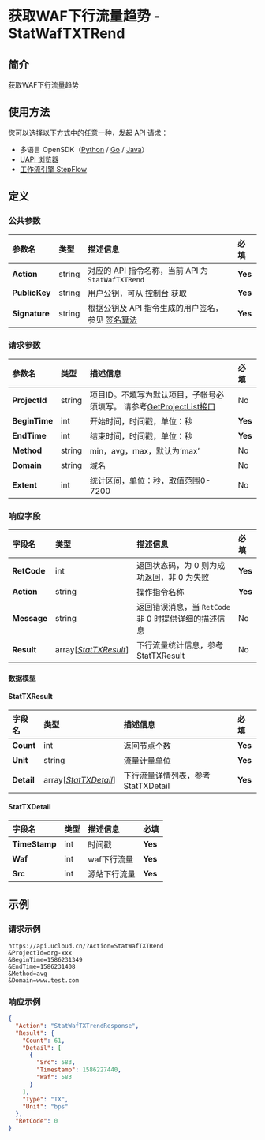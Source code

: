 # 获取WAF下行流量趋势 - StatWafTXTRend

## 简介

获取WAF下行流量趋势





## 使用方法

您可以选择以下方式中的任意一种，发起 API 请求：
- 多语言 OpenSDK（[Python](https://github.com/ucloud/ucloud-sdk-python3) / [Go](https://github.com/ucloud/ucloud-sdk-go) / [Java](https://github.com/ucloud/ucloud-sdk-java)）
- [UAPI 浏览器](https://console.ucloud.cn/uapi/detail?id=StatWafTXTRend)
- [工作流引擎 StepFlow](https://console.ucloud.cn/stepflow/manage/)

## 定义

### 公共参数

| 参数名 | 类型 | 描述信息 | 必填 |
|:---|:---|:---|:---|
| **Action**     | string  | 对应的 API 指令名称，当前 API 为 `StatWafTXTRend`                        | **Yes** |
| **PublicKey**  | string  | 用户公钥，可从 [控制台](https://console.ucloud.cn/uapi/apikey) 获取                                             | **Yes** |
| **Signature**  | string  | 根据公钥及 API 指令生成的用户签名，参见 [签名算法](api/summary/signature.md)  | **Yes** |

### 请求参数

| 参数名 | 类型 | 描述信息 | 必填 |
|:---|:---|:---|:---|
| **ProjectId** | string | 项目ID。不填写为默认项目，子帐号必须填写。 请参考[GetProjectList接口](api/summary/get_project_list) |No|
| **BeginTime** | int | 开始时间，时间戳，单位：秒 |**Yes**|
| **EndTime** | int | 结束时间，时间戳，单位：秒 |**Yes**|
| **Method** | string | min，avg，max，默认为‘max’ |No|
| **Domain** | string | 域名 |No|
| **Extent** | int | 统计区间，单位：秒，取值范围0-7200 |No|

### 响应字段

| 字段名 | 类型 | 描述信息 | 必填 |
|:---|:---|:---|:---|
| **RetCode** | int | 返回状态码，为 0 则为成功返回，非 0 为失败 |**Yes**|
| **Action** | string | 操作指令名称 |**Yes**|
| **Message** | string | 返回错误消息，当 `RetCode` 非 0 时提供详细的描述信息 |No|
| **Result** | array[[*StatTXResult*](#StatTXResult)] | 下行流量统计信息，参考StatTXResult |No|

#### 数据模型


#### StatTXResult

| 字段名 | 类型 | 描述信息 | 必填 |
|:---|:---|:---|:---|
| **Count** | int | 返回节点个数 |**Yes**|
| **Unit** | string | 流量计量单位 |**Yes**|
| **Detail** | array[[*StatTXDetail*](#StatTXDetail)] | 下行流量详情列表，参考StatTXDetail |**Yes**|

#### StatTXDetail

| 字段名 | 类型 | 描述信息 | 必填 |
|:---|:---|:---|:---|
| **TimeStamp** | int | 时间戳 |**Yes**|
| **Waf** | int | waf下行流量 |**Yes**|
| **Src** | int | 源站下行流量 |**Yes**|

## 示例

### 请求示例
    
```
https://api.ucloud.cn/?Action=StatWafTXTRend
&ProjectId=org-xxx
&BeginTime=1586231349
&EndTime=1586231408
&Method=avg
&Domain=www.test.com
```

### 响应示例
    
```json
{
  "Action": "StatWafTXTrendResponse",
  "Result": {
    "Count": 61,
    "Detail": [
      {
        "Src": 583,
        "Timestamp": 1586227440,
        "Waf": 583
      }
    ],
    "Type": "TX",
    "Unit": "bps"
  },
  "RetCode": 0
}
```





